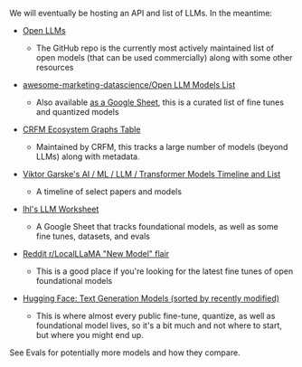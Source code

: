 We will eventually be hosting an API and list of LLMs.  In the meantime:

- [Open LLMs](https://github.com/eugeneyan/open-llms)
  - The GitHub repo is the currently most actively maintained list of open models (that can be used commercially) along with some other resources
- [awesome-marketing-datascience/Open LLM Models List](https://github.com/underlines/awesome-marketing-datascience/blob/master/llm-model-list.md)  

  - Also available [as a Google Sheet](https://docs.google.com/spreadsheets/d/1PtrPwDV8Wcdhzh-N_Siaofc2R6TImebnFvv0GuCCzdo/edit?usp=sharing), this is a curated list of fine tunes and quantized models
- [CRFM Ecosystem Graphs Table](https://crfm.stanford.edu/ecosystem-graphs/index.html?mode=table)
  - Maintained by CRFM, this tracks a large number of models (beyond LLMs) along with metadata.
- [Viktor Garske's AI / ML / LLM / Transformer Models Timeline and List](https://ai.v-gar.de/ml/transformer/timeline/)  

  - A timeline of select papers and models
- [lhl's LLM Worksheet](https://docs.google.com/spreadsheets/d/1kT4or6b0Fedd-W_jMwYpb63e1ZR3aePczz3zlbJW-Y4/edit?usp=sharing)
  - A Google Sheet that tracks foundational models, as well as some fine tunes, datasets, and evals
- [Reddit r/LocalLLaMA "New Model" flair](https://www.reddit.com/r/LocalLLaMA/?f=flair_name%3A%22New%20Model%22)
  - This is a good place if you're looking for the latest fine tunes of open foundational models
- [Hugging Face: Text Generation Models (sorted by recently modified)](https://huggingface.co/models?pipeline_tag=text-generation&sort=modified)
  - This is where almost every public fine-tune, quantize, as well as foundational model lives, so it's a bit much and not where to start, but where you might end up.

See Evals for potentially more models and how they compare.